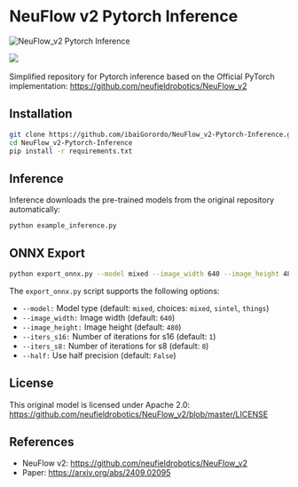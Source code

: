 # NeuFlow v2 Pytorch Inference

![NeuFlow_v2 Pytorch Inference](https://github.com/user-attachments/assets/309ade03-c1af-4539-81c0-c7cae8d0222e)

<a href='https://arxiv.org/abs/2408.10161'><img src='https://img.shields.io/badge/arXiv-2408e.10161-b31b1b.svg'></a> &nbsp;

Simplified repository for Pytorch inference based on the Official PyTorch implementation: https://github.com/neufieldrobotics/NeuFlow_v2

## Installation 

``` bash
git clone https://github.com/ibaiGorordo/NeuFlow_v2-Pytorch-Inference.git
cd NeuFlow_v2-Pytorch-Inference
pip install -r requirements.txt
```

## Inference

Inference downloads the pre-trained models from the original repository automatically:
```bash
python example_inference.py
```

## ONNX Export
```bash
python export_onnx.py --model mixed --image_width 640 --image_height 480
```
The `export_onnx.py` script supports the following options:  
- `--model:` Model type (default: `mixed`, choices: `mixed`, `sintel`, `things`)
- `--image_width:` Image width (default: `640`)
- `--image_height:` Image height (default: `480`)
- `--iters_s16:` Number of iterations for s16 (default: `1`)
- `--iters_s8:` Number of iterations for s8 (default: `8`)
- `--half:` Use half precision (default: `False`)

## License
This original model is licensed under Apache 2.0: https://github.com/neufieldrobotics/NeuFlow_v2/blob/master/LICENSE

## References
- NeuFlow v2: https://github.com/neufieldrobotics/NeuFlow_v2
- Paper: https://arxiv.org/abs/2409.02095

